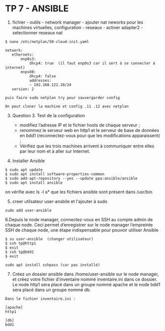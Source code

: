 # TP 7 - ANSIBLE


1. fichier - outils - network manager - ajouter nat neworks
   pour les machines virtuelles, configuration - reseaux - activer adapter2 - selectionner reseaux nat
   
```
$ nano /etc/netplan/50-cloud-init.yaml

network:
   ethernets:
       enp0s3:
           dhcp4: true  (il faut enp0s3 car il sert à se connecter à internet)
       enps08:
           dhcp4: false
           addresses:
           − 192.168.122.10/24
   version: 2

puis faire sudo netplan try pour sauvergarder config

On peut cloner la machine et config .11 .12 avec netplan

```
3. Question 3. Test de la configuration
   - modifiez l’adresse IP et le fichier hosts de chaque serveur ;
   - renommez le serveur web en http1 et le serveur de base de données en bdd1 (reconnectez-vous
pour que les modifications apparaissent) ;
   - Vérifiez que les trois machines arrivent à communiquer entre elles par leur nom et à aller
sur Internet.

4. Installer Ansible

```
$ sudo apt update
$ sudo apt install software-properties-common
$ sudo add-apt-repository --yes --update ppa:ansible/ansible
$ sudo apt install ansible
```

on vérifie avec ls -l a* que les fichiers ansible sont présent dans /usr/bin

5. creer utilsateur user-ansbile et l'ajouter à sudo

```
sudo add user-ansible
```
6.Depuis le node manager, connectez-vous en SSH au compte admin de chaque node. Ceci permet d’enregistrer
sur le node manager l’empreinte SSH de chaque node, une étape indispensable pour pouvoir utiliser Ansible

```
$ su user-ansible  (changer utilisateur)
$ ssh tp@http1
$ exit
$ ssh tp@bdd1
$ exit

sudo apt install sshpass (car pas installé)

```
7. Créez un dossier ansible dans /home/user-ansible sur le node manager, et créez votre fichier
d’inventaire nommé inventaire.ini dans ce dossier. Le node http1 sera placé dans un groupe
nommé apache et le node bdd1 sera placé dans un groupe nommé db.

```
Dans le fichier inventaire.ini :

[apache]
http1

[db]
bdd1
```
